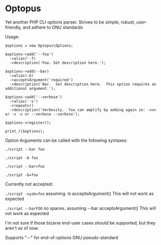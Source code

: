 Optopus
=======

Yet another PHP CLI options parser.  Strives to be simple, robust, user-friendly, and adhere to GNU standards

Usage:

```
$options = new Optopus\Options;

$options->add('--foo')
  ->alias('-f)
  ->description('Foo. Set description here.');
  
$options->add(--bar)
  ->alias(-b)
  ->acceptsArgument('required')
  ->description('Bar.  Set description here.  This option requires an additional argument.');
  
$options->add('--verbose')
  ->alias('-v')
  ->repeats()
  ->description('Verbosity.  You can amplify by adding again ie: -vvv or -v -v or --verbose --verbose');
  
$options->register();

print_r($options);
```

Option Arguments can be called with the following syntaxes:

`./script --bar foo`

`./script -b foo`

`./script --bar=foo`

`./script -b=foo`


Currently not accepted:

`./script -xyzb=foo` assuming -b acceptsArgument()  This will not work as expected

`./script --barFOO` no spaces. assuming --bar acceptsArgument()  This will not work as expected


I'm not sure if those bizarre end-user cases *should* be supported, but they aren't as of now.

Supports "--" for end-of-options GNU pseudo-standard

